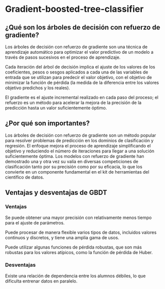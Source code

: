 # Gradient-boosted-tree-classifier

## ¿Qué son los árboles de decisión con refuerzo de gradiente?

Los árboles de decisión con refuerzo de gradiente son una técnica de aprendizaje automático para optimizar el valor predictivo de un modelo a través de pasos sucesivos en el proceso de aprendizaje. 

Cada iteración del árbol de decisión implica el ajuste de los valores de los coeficientes, pesos o sesgos aplicados a cada una de las variables de entrada que se utilizan para predecir el valor objetivo, con el objetivo de minimizar la función de pérdida (la medida de la diferencia entre los valores objetivo predichos y los reales). 

El gradiente es el ajuste incremental realizado en cada paso del proceso; el refuerzo es un método para acelerar la mejora de la precisión de la predicción hasta un valor suficientemente óptimo.

## ¿Por qué son importantes?

Los árboles de decisión con refuerzo de gradiente son un método popular para resolver problemas de predicción en los dominios de clasificación y regresión. El enfoque mejora el proceso de aprendizaje simplificando el objetivo y reduciendo el número de iteraciones para llegar a una solución suficientemente óptima. Los modelos con refuerzo de gradiente han demostrado una y otra vez su valía en diversas competiciones de clasificación tanto por su precisión como por su eficacia, lo que los convierte en un componente fundamental en el kit de herramientas del científico de datos.

##  Ventajas y desventajas de GBDT

### Ventajas
Se puede obtener una mayor precisión con relativamente menos tiempo para el ajuste de parámetros.

Puede procesar de manera flexible varios tipos de datos, incluidos valores continuos y discretos, y tiene una amplia gama de usos.

Puede utilizar algunas funciones de pérdida robustas, que son más robustas para los valores atípicos, como la función de pérdida de Huber.
### Desventajas
Existe una relación de dependencia entre los alumnos débiles, lo que dificulta entrenar datos en paralelo.
